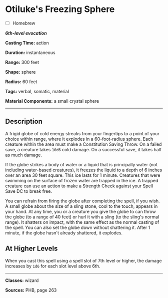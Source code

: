# Otiluke's Freezing Sphere

- [ ] Homebrew

***6th-level evocation***

**Casting Time:** action

**Duration:** instantaneous

**Range:** 300 feet

**Shape:** sphere

**Radius:** 60 feet

**Tags:** verbal, somatic, material

**Material Components:** a small crystal sphere

---

## Description
A frigid globe of cold energy streaks from your fingertips to a point of your choice within range, where it explodes in a 60-foot-radius sphere.
Each creature within the area must make a Constitution Saving Throw.
On a failed save, a creature takes `10d6` cold damage.
On a successful save, it takes half as much damage.

If the globe strikes a body of water or a liquid that is principally water (not including water-based creatures), it freezes the liquid to a depth of 6 inches over an area 30 feet square.
This ice lasts for 1 minute.
Creatures that were swimming on the surface of frozen water are trapped in the ice.
A trapped creature can use an action to make a Strength Check against your Spell Save DC to break free.

You can refrain from firing the globe after completing the spell, if you wish.
A small globe about the size of a sling stone, cool to the touch, appears in your hand.
At any time, you or a creature you give the globe to can throw the globe (to a range of 40 feet) or hurl it with a sling (to the sling's normal range).
It shatters on impact, with the same effect as the normal casting of the spell.
You can also set the globe down without shattering it.
After 1 minute, if the globe hasn't already shattered, it explodes.

## At Higher Levels
When you cast this spell using a spell slot of 7th level or higher, the damage increases by `1d6` for each slot level above 6th.

---

**Classes:** wizard

**Sources:** PHB, page 263
